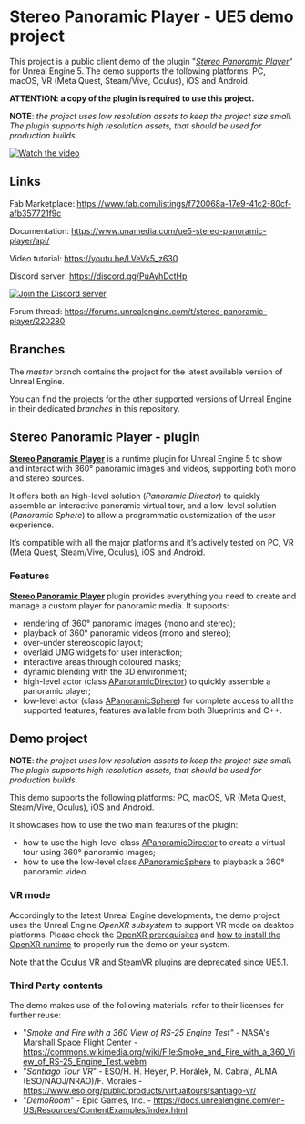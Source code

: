 # Stereo Panoramic Player - UE5 demo project

This project is a public client demo of the plugin "*[Stereo Panoramic Player](https://www.fab.com/listings/f720068a-17e9-41c2-80cf-afb357721f9c)*" for Unreal Engine 5. The demo supports the following platforms: PC, macOS, VR (Meta Quest, Steam/Vive, Oculus), iOS and Android.

**ATTENTION: a copy of the plugin is required to use this project.**

**NOTE**: _the project uses low resolution assets to keep the project size small. The plugin supports high resolution assets, that should be used for production builds_.

[![Watch the video](https://img.youtube.com/vi/LVeVk5_z630/hqdefault.jpg)](https://youtu.be/LVeVk5_z630)

## Links

Fab Marketplace: <https://www.fab.com/listings/f720068a-17e9-41c2-80cf-afb357721f9c>

Documentation: <https://www.unamedia.com/ue5-stereo-panoramic-player/api/>

Video tutorial: <https://youtu.be/LVeVk5_z630>

Discord server: <https://discord.gg/PuAyhDctHp>

[![Join the Discord server](https://invidget.switchblade.xyz/PuAyhDctHp)](https://discord.gg/PuAyhDctHp)

Forum thread: <https://forums.unrealengine.com/t/stereo-panoramic-player/220280>

## Branches

The *master* branch contains the project for the latest available version of Unreal Engine.

You can find the projects for the other supported versions of Unreal Engine in their dedicated *branches* in this repository.

## Stereo Panoramic Player - plugin

**[Stereo Panoramic Player](https://www.fab.com/listings/f720068a-17e9-41c2-80cf-afb357721f9c)** is a runtime plugin for Unreal Engine 5 to show and interact with 360° panoramic images and videos, supporting both mono and stereo sources.

It offers both an high-level solution (_Panoramic Director_) to quickly assemble an interactive panoramic virtual tour, and a low-level solution (_Panoramic Sphere_) to allow a programmatic customization of the user experience.

It’s compatible with all the major platforms and it’s actively tested on PC, VR (Meta Quest, Steam/Vive, Oculus), iOS and Android.

### Features

**[Stereo Panoramic Player](https://www.fab.com/listings/f720068a-17e9-41c2-80cf-afb357721f9c)** plugin provides everything you need to create and manage a custom player for panoramic media. It supports:

- rendering of 360° panoramic images (mono and stereo);
- playback of 360° panoramic videos (mono and stereo);
- over-under stereoscopic layout;
- overlaid UMG widgets for user interaction;
- interactive areas through coloured masks;
- dynamic blending with the 3D environment;
- high-level actor (class [APanoramicDirector](https://www.unamedia.com/ue5-stereo-panoramic-player/api/panoramic_director.html)) to quickly assemble a panoramic player;
- low-level actor (class [APanoramicSphere](https://www.unamedia.com/ue5-stereo-panoramic-player/api/panoramic_sphere.html)) for complete access to all the supported features;
features available from both Blueprints and C++.

## Demo project

**NOTE**: *the project uses low resolution assets to keep the project size small. The plugin supports high resolution assets, that should be used for production builds*.

This demo supports the following platforms: PC, macOS, VR (Meta Quest, Steam/Vive, Oculus), iOS and Android.

It showcases how to use the two main features of the plugin:

- how to use the high-level class [APanoramicDirector](https://www.unamedia.com/ue5-stereo-panoramic-player/api/panoramic_director.html) to create a virtual tour using 360° panoramic images;
- how to use the low-level class [APanoramicSphere](https://www.unamedia.com/ue5-stereo-panoramic-player/api/panoramic_sphere.html) to playback a 360° panoramic video.

### VR mode

Accordingly to the latest Unreal Engine developments, the demo project uses the Unreal Engine *OpenXR subsystem* to support VR mode on desktop platforms.
Please check the [OpenXR prerequisites](https://docs.unrealengine.com/5.1/en-US/developing-for-head-mounted-experiences-with-openxr-in-unreal-engine/) and [how to install the OpenXR runtime](https://docs.unrealengine.com/5.1/en-US/openxr-prerequisites-in-unreal-engine/) to properly run the demo on your system.

Note that the [Oculus VR and SteamVR plugins are deprecated](https://docs.unrealengine.com/5.1/en-US/unreal-engine-5.1-release-notes/#deprecatedoculusvrandsteamvrplugins) since UE5.1.

### Third Party contents

The demo makes use of the following materials, refer to their licenses for further reuse:

- "_Smoke and Fire with a 360 View of RS-25 Engine Test"_ - NASA's Marshall Space Flight Center - <https://commons.wikimedia.org/wiki/File:Smoke_and_Fire_with_a_360_View_of_RS-25_Engine_Test.webm>
- "_Santiago Tour VR_" - ESO/H. H. Heyer, P. Horálek, M. Cabral, ALMA (ESO/NAOJ/NRAO)/F. Morales - <https://www.eso.org/public/products/virtualtours/santiago-vr/>
- "_DemoRoom_" - Epic Games, Inc. - <https://docs.unrealengine.com/en-US/Resources/ContentExamples/index.html>
